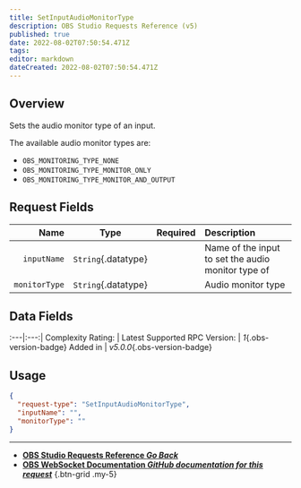 ```yaml
---
title: SetInputAudioMonitorType
description: OBS Studio Requests Reference (v5)
published: true
date: 2022-08-02T07:50:54.471Z
tags: 
editor: markdown
dateCreated: 2022-08-02T07:50:54.471Z
---
```


## Overview
Sets the audio monitor type of an input.

The available audio monitor types are:

* `OBS_MONITORING_TYPE_NONE`
* `OBS_MONITORING_TYPE_MONITOR_ONLY`
* `OBS_MONITORING_TYPE_MONITOR_AND_OUTPUT`

## Request Fields
Name | Type | Required| Description |
----:|:----:|:-------:|:------------|
`inputName` | `String`{.datatype} | <i class="mdi mdi-check-bold"></i> | Name of the input to set the audio monitor type of
`monitorType` | `String`{.datatype} | <i class="mdi mdi-check-bold"></i> | Audio monitor type

## Data Fields
:---|:---:|
Complexity Rating: | <span class="stars stars--2"></span>
Latest Supported RPC Version: | *1*{.obs-version-badge}
Added in | *v5.0.0*{.obs-version-badge}

## Usage
```json
{
  "request-type": "SetInputAudioMonitorType",
  "inputName": "",
  "monitorType": ""
}
```

---

- [<i class="mdi mdi-chevron-left"></i>**OBS Studio Requests Reference *Go Back***](/en/Broadcasters/OBS/Requests)
- [<i class="mdi mdi-github"></i> **OBS WebSocket Documentation *GitHub documentation for this request***](https://github.com/obsproject/obs-websocket/blob/master/docs/generated/protocol.md#setinputaudiomonitortype)
{.btn-grid .my-5}